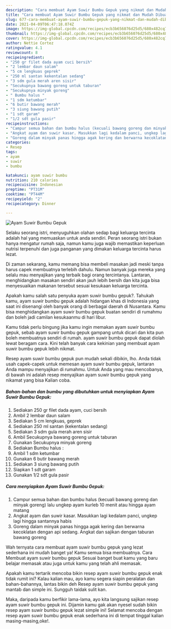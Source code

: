 ```yaml
---
description: "Cara membuat Ayam Suwir Bumbu Gepuk yang nikmat dan Mudah Dibuat"
title: "Cara membuat Ayam Suwir Bumbu Gepuk yang nikmat dan Mudah Dibuat"
slug: 677-cara-membuat-ayam-suwir-bumbu-gepuk-yang-nikmat-dan-mudah-dibuat
date: 2021-04-09T06:47:18.074Z
image: https://img-global.cpcdn.com/recipes/ecb3b656076d25d5/680x482cq70/ayam-suwir-bumbu-gepuk-foto-resep-utama.jpg
thumbnail: https://img-global.cpcdn.com/recipes/ecb3b656076d25d5/680x482cq70/ayam-suwir-bumbu-gepuk-foto-resep-utama.jpg
cover: https://img-global.cpcdn.com/recipes/ecb3b656076d25d5/680x482cq70/ayam-suwir-bumbu-gepuk-foto-resep-utama.jpg
author: Nettie Cortez
ratingvalue: 4.1
reviewcount: 8
recipeingredient:
- "250 gr filet dada ayam cuci bersih"
- "2 lembar daun salam"
- "5 cm lengkuas geprek"
- "250 ml santan kekentalan sedang"
- "3 sdm gula merah aren sisir"
- "Secukupnya bawang goreng untuk taburan"
- "Secukupnya minyak goreng"
- " Bumbu halus "
- "1 sdm ketumbar"
- "6 butir bawang merah"
- "3 siung bawang putih"
- "1 sdt garam"
- "1/2 sdt gula pasir"
recipeinstructions:
- "Campur semua bahan dan bumbu halus (kecuali bawang goreng dan minyak goreng) lalu ungkep ayam kurleb 10 menit atau hingga ayam matang"
- "Angkat ayam dan suwir kasar. Masukkan lagi kedalam panci, ungkep lagi hingga santannya habis"
- "Goreng dalam minyak panas hingga agak kering dan berwarna kecoklatan dengan api sedang. Angkat dan sajikan dengan taburan bawang goreng"
categories:
- Resep
tags:
- ayam
- suwir
- bumbu

katakunci: ayam suwir bumbu 
nutrition: 210 calories
recipecuisine: Indonesian
preptime: "PT31M"
cooktime: "PT44M"
recipeyield: "2"
recipecategory: Dinner

---
```



![Ayam Suwir Bumbu Gepuk](https://img-global.cpcdn.com/recipes/ecb3b656076d25d5/680x482cq70/ayam-suwir-bumbu-gepuk-foto-resep-utama.jpg)

Selaku seorang istri, menyuguhkan olahan sedap bagi keluarga tercinta adalah hal yang memuaskan untuk anda sendiri. Peran seorang istri bukan hanya mengatur rumah saja, namun kamu juga wajib memastikan keperluan nutrisi terpenuhi dan juga panganan yang dimakan keluarga tercinta harus lezat.

Di zaman  sekarang, kamu memang bisa membeli masakan jadi meski tanpa harus capek membuatnya terlebih dahulu. Namun banyak juga mereka yang selalu mau menyajikan yang terbaik bagi orang tercintanya. Lantaran, menghidangkan masakan sendiri akan jauh lebih bersih dan kita juga bisa menyesuaikan makanan tersebut sesuai kesukaan keluarga tercinta. 



Apakah kamu salah satu penyuka ayam suwir bumbu gepuk?. Tahukah kamu, ayam suwir bumbu gepuk adalah hidangan khas di Indonesia yang saat ini disenangi oleh banyak orang di berbagai daerah di Nusantara. Kamu bisa menghidangkan ayam suwir bumbu gepuk buatan sendiri di rumahmu dan boleh jadi camilan kesukaanmu di hari libur.

Kamu tidak perlu bingung jika kamu ingin memakan ayam suwir bumbu gepuk, sebab ayam suwir bumbu gepuk gampang untuk dicari dan kita pun boleh membuatnya sendiri di rumah. ayam suwir bumbu gepuk dapat diolah lewat beragam cara. Kini telah banyak cara kekinian yang membuat ayam suwir bumbu gepuk lebih nikmat.

Resep ayam suwir bumbu gepuk pun mudah sekali dibikin, lho. Anda tidak usah capek-capek untuk memesan ayam suwir bumbu gepuk, lantaran Anda mampu menyajikan di rumahmu. Untuk Anda yang mau mencobanya, di bawah ini adalah resep menyajikan ayam suwir bumbu gepuk yang nikamat yang bisa Kalian coba.

<!--inarticleads1-->

##### Bahan-bahan dan bumbu yang dibutuhkan untuk menyiapkan Ayam Suwir Bumbu Gepuk:

1. Sediakan 250 gr filet dada ayam, cuci bersih
1. Ambil 2 lembar daun salam
1. Sediakan 5 cm lengkuas, geprek
1. Sediakan 250 ml santan (kekentalan sedang)
1. Sediakan 3 sdm gula merah aren sisir
1. Ambil Secukupnya bawang goreng untuk taburan
1. Gunakan Secukupnya minyak goreng
1. Sediakan  Bumbu halus :
1. Ambil 1 sdm ketumbar
1. Gunakan 6 butir bawang merah
1. Sediakan 3 siung bawang putih
1. Siapkan 1 sdt garam
1. Gunakan 1/2 sdt gula pasir




<!--inarticleads2-->

##### Cara menyiapkan Ayam Suwir Bumbu Gepuk:

1. Campur semua bahan dan bumbu halus (kecuali bawang goreng dan minyak goreng) lalu ungkep ayam kurleb 10 menit atau hingga ayam matang
1. Angkat ayam dan suwir kasar. Masukkan lagi kedalam panci, ungkep lagi hingga santannya habis
1. Goreng dalam minyak panas hingga agak kering dan berwarna kecoklatan dengan api sedang. Angkat dan sajikan dengan taburan bawang goreng




Wah ternyata cara membuat ayam suwir bumbu gepuk yang lezat sederhana ini mudah banget ya! Kamu semua bisa membuatnya. Cara Membuat ayam suwir bumbu gepuk Sesuai banget buat kamu yang baru belajar memasak atau juga untuk kamu yang telah ahli memasak.

Apakah kamu tertarik mencoba bikin resep ayam suwir bumbu gepuk enak tidak rumit ini? Kalau kalian mau, ayo kamu segera siapin peralatan dan bahan-bahannya, lantas bikin deh Resep ayam suwir bumbu gepuk yang mantab dan simple ini. Sungguh taidak sulit kan. 

Maka, daripada kamu berfikir lama-lama, ayo kita langsung sajikan resep ayam suwir bumbu gepuk ini. Dijamin kamu gak akan nyesel sudah bikin resep ayam suwir bumbu gepuk lezat simple ini! Selamat mencoba dengan resep ayam suwir bumbu gepuk enak sederhana ini di tempat tinggal kalian masing-masing,oke!.

